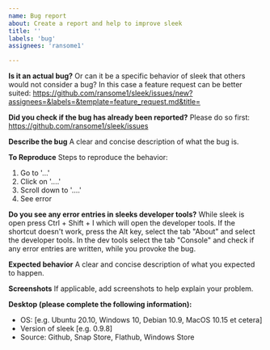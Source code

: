 ```yaml
---
name: Bug report
about: Create a report and help to improve sleek
title: ''
labels: 'bug'
assignees: 'ransome1'

---
```


**Is it an actual bug?**
Or can it be a specific behavior of sleek that others would not consider a bug? In this case a feature request can be better suited: https://github.com/ransome1/sleek/issues/new?assignees=&labels=&template=feature_request.md&title=

**Did you check if the bug has already been reported?**
Please do so first: https://github.com/ransome1/sleek/issues

**Describe the bug**
A clear and concise description of what the bug is.

**To Reproduce**
Steps to reproduce the behavior:
1. Go to '...'
2. Click on '....'
3. Scroll down to '....'
4. See error

**Do you see any error entries in sleeks developer tools?**
While sleek is open press Ctrl + Shift + I which will open the developer tools. If the shortcut doesn't work, press the Alt key, select the tab "About" and select the developer tools. In the dev tools select the tab "Console" and check if any error entries are written, while you provoke the bug.

**Expected behavior**
A clear and concise description of what you expected to happen.

**Screenshots**
If applicable, add screenshots to help explain your problem.

**Desktop (please complete the following information):**
 - OS: [e.g. Ubuntu 20.10, Windows 10, Debian 10.9, MacOS 10.15 et cetera]
 - Version of sleek [e.g. 0.9.8]
 - Source: Github, Snap Store, Flathub, Windows Store
